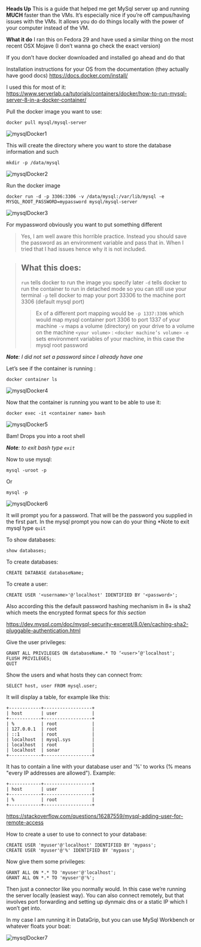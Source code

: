 **Heads Up**
This is a guide that helped me get MySql server up and running **MUCH** faster than the VMs. It’s especially nice if you’re off campus/having issues with the VMs. It allows you do do things locally with the power of your computer instead of the VM. 

**What it do**
I ran this on Fedora 29 and have used a similar thing on the most recent OSX Mojave (I don’t wanna go check the exact version)


If you don’t have docker downloaded and installed go ahead and do that

Installation instructions for your OS from the documentation (they actually have good docs)
https://docs.docker.com/install/ 

I used this for most of it:
https://www.serverlab.ca/tutorials/containers/docker/how-to-run-mysql-server-8-in-a-docker-container/

Pull the docker image you want to use:
```
docker pull mysql/mysql-server
```
![mysqlDocker1](https://user-images.githubusercontent.com/10457502/57586762-0d8ca080-74ea-11e9-99be-315ac9273b0a.png)

This will create the directory  where you want to store the database information and such
```
mkdir -p /data/mysql
```
![mysqlDocker2](https://user-images.githubusercontent.com/10457502/57586763-0e253700-74ea-11e9-9721-7edabec97458.png)

Run the docker image
```
docker run -d -p 3306:3306 -v /data/mysql:/var/lib/mysql -e MYSQL_ROOT_PASSWORD=mypassword mysql/mysql-server 
```

![mysqlDocker3](https://user-images.githubusercontent.com/10457502/57586764-0e253700-74ea-11e9-97a4-32739290a93b.png)

For mypassword obviously you want to put something different
>Yes, I am well aware this horrible practice. Instead you should save the password as an environment variable and pass that in. When I tried that I had issues hence why it is not included. 

>## What this does:
> `run` tells docker to run the image you specify later
> `-d` tells docker to run the container to run in detached mode so you can still use your terminal
> `-p` tell docker to map your port 33306 to the machine port 3306 (default mysql port)
>> Ex of a different port mapping would be `-p 1337:3306` which would map mysql container port 3306 to port 1337 of your machine 
> `-v` maps a volume (directory) on your drive to a volume on the machine `<your volume>` : `<docker machine’s volume>`
> `-e` sets environment variables of your machine, in this case the mysql root password

_**Note**: I did not set a password since I already have one_

Let’s see if the container is running :
```
docker container ls
```

![mysqlDocker4](https://user-images.githubusercontent.com/10457502/57586765-0e253700-74ea-11e9-9720-03c418c758f9.png)

Now that the container is running you want to be able to use it:
```
docker exec -it <container name> bash
```

![mysqlDocker5](https://user-images.githubusercontent.com/10457502/57586766-0e253700-74ea-11e9-85c2-62dd36d47ae6.png)

Bam! Drops you into a root shell 

_**Note**: to exit bash type `exit`_

Now to use mysql:
```
mysql -uroot -p
```

Or
```
mysql -p
```

![mysqlDocker6](https://user-images.githubusercontent.com/10457502/57586767-0e253700-74ea-11e9-9c65-2b1fad6f96b4.png)

It will prompt you for a password. That will be the password you supplied in the first part. 
In the mysql prompt you now can do your thing
*Note to exit mysql type `quit`

To show databases:
```
show databases;
```
To create databases:
```
CREATE DATABASE databaseName;
```
To create a user:
```
CREATE USER '<username>'@'localhost' IDENTIFIED BY '<password>';
```
Also according this the default password hashing mechanism in 8+ is sha2 which meets the encrypted format specs for *this section*

https://dev.mysql.com/doc/mysql-security-excerpt/8.0/en/caching-sha2-pluggable-authentication.html 

Give the user privileges:
```
GRANT ALL PRIVILEGES ON databaseName.* TO ‘<user>’@'localhost';
FLUSH PRIVILEGES;
QUIT
```
Show the users and what hosts they can connect from:
```
SELECT host, user FROM mysql.user;
```
It will display a table, for example like this:
```
+------------+------------------+
| host       | user             |
+------------+------------------+
| %          | root             |
| 127.0.0.1  | root             |
| ::1        | root             |
| localhost  | mysql.sys        |
| localhost  | root             |
| localhost  | sonar            |
+------------+------------------+
```

It has to contain a line with your database user and '%' to works (% means "every IP addresses are allowed"). Example:
```
+------------+------------------+
| host       | user             |
+------------+------------------+
| %          | root             |
+------------+------------------+
```

https://stackoverflow.com/questions/16287559/mysql-adding-user-for-remote-access

How to create a user to use to connect to your database:
```
CREATE USER 'myuser'@'localhost' IDENTIFIED BY 'mypass';
CREATE USER 'myuser'@'%' IDENTIFIED BY 'mypass';
```

Now give them some privileges:
```
GRANT ALL ON *.* TO 'myuser'@'localhost';
GRANT ALL ON *.* TO 'myuser'@'%';
```

Then just a connector like you normally would. In this case we’re running the server locally (easiest way). You can also connect remotely, but that involves port forwarding and setting up dynmaic dns or a static IP which I won’t get into.

In my case I am running it in DataGrip, but you can use MySql Workbench or whatever floats your boat:

![mysqlDocker7](https://user-images.githubusercontent.com/10457502/57586768-0e253700-74ea-11e9-8ef5-39d87d51273f.png)

